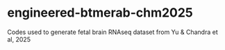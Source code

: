 # engineered-btmerab-chm2025
Codes used to generate fetal brain RNAseq dataset from Yu &amp; Chandra et al, 2025
